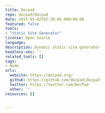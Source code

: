 ```yaml
---
title: Docpad
repo: docpad/docpad
date: 2015-05-02T02:39:00.000+00:00
featured: false
tools:
- "Static Site Generator"
license: Open Source
language: 
description: Dynamic static site generator
headless-cms: ''
related_tools: []
tags:
- Node
urls:
  website: https://docpad.org/
  github: https://github.com/docpad/docpad
  twitter: https://twitter.com/DocPad
  other: ''
resources: []


---
```

